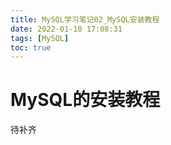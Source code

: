 ```yaml
---
title: MySQL学习笔记02_MySQL安装教程
date: 2022-01-10 17:08:31
tags: [MySQL]
toc: true
---
```


# MySQL的安装教程

待补齐

<!--more-->

